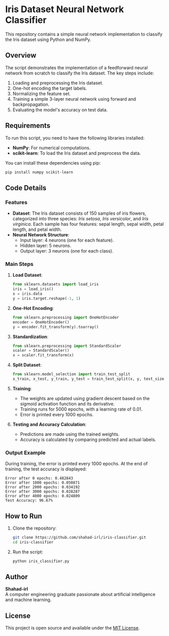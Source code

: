 
# Iris Dataset Neural Network Classifier

This repository contains a simple neural network implementation to classify the Iris dataset using Python and NumPy.

## Overview

The script demonstrates the implementation of a feedforward neural network from scratch to classify the Iris dataset. The key steps include:

1. Loading and preprocessing the Iris dataset.
2. One-hot encoding the target labels.
3. Normalizing the feature set.
4. Training a simple 3-layer neural network using forward and backpropagation.
5. Evaluating the model's accuracy on test data.

## Requirements

To run this script, you need to have the following libraries installed:

- **NumPy**: For numerical computations.
- **scikit-learn**: To load the Iris dataset and preprocess the data.

You can install these dependencies using pip:
```bash
pip install numpy scikit-learn
```

## Code Details

### Features

- **Dataset**: The Iris dataset consists of 150 samples of iris flowers, categorized into three species: *Iris setosa*, *Iris versicolor*, and *Iris virginica*. Each sample has four features: sepal length, sepal width, petal length, and petal width.
- **Neural Network Structure**:
  - Input layer: 4 neurons (one for each feature).
  - Hidden layer: 5 neurons.
  - Output layer: 3 neurons (one for each class).

### Main Steps

1. **Load Dataset**:
   ```python
   from sklearn.datasets import load_iris
   iris = load_iris()
   x = iris.data
   y = iris.target.reshape(-1, 1)
   ```

2. **One-Hot Encoding**:
   ```python
   from sklearn.preprocessing import OneHotEncoder
   encoder = OneHotEncoder()
   y = encoder.fit_transform(y).toarray()
   ```

3. **Standardization**:
   ```python
   from sklearn.preprocessing import StandardScaler
   scaler = StandardScaler()
   x = scaler.fit_transform(x)
   ```

4. **Split Dataset**:
   ```python
   from sklearn.model_selection import train_test_split
   x_train, x_test, y_train, y_test = train_test_split(x, y, test_size=0.2, random_state=42)
   ```

5. **Training**:
   - The weights are updated using gradient descent based on the sigmoid activation function and its derivative.
   - Training runs for 5000 epochs, with a learning rate of 0.01.
   - Error is printed every 1000 epochs.

6. **Testing and Accuracy Calculation**:
   - Predictions are made using the trained weights.
   - Accuracy is calculated by comparing predicted and actual labels.

### Output Example

During training, the error is printed every 1000 epochs. At the end of training, the test accuracy is displayed:
```
Error after 0 epochs: 0.482843
Error after 1000 epochs: 0.050871
Error after 2000 epochs: 0.034192
Error after 3000 epochs: 0.028287
Error after 4000 epochs: 0.024809
Test Accuracy: 96.67%
```

## How to Run

1. Clone the repository:
   ```bash
   git clone https://github.com/shahad-irl/iris-classifier.git
   cd iris-classifier
   ```

2. Run the script:
   ```bash
   python iris_classifier.py
   ```

## Author

**Shahad-irl**  
A computer engineering graduate passionate about artificial intelligence and machine learning.

## License

This project is open source and available under the [MIT License](LICENSE).
